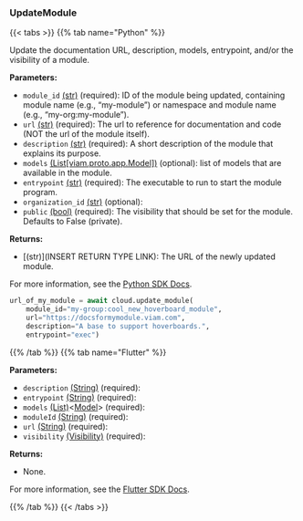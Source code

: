 ### UpdateModule

{{< tabs >}}
{{% tab name="Python" %}}

Update the documentation URL, description, models, entrypoint, and/or the visibility of a module.

**Parameters:**

- `module_id` [(str)](https://docs.python.org/3/library/stdtypes.html#text-sequence-type-str) (required): ID of the module being updated, containing module name (e.g., “my-module”) or namespace and module name (e.g., “my-org:my-module”).
- `url` [(str)](https://docs.python.org/3/library/stdtypes.html#text-sequence-type-str) (required): The url to reference for documentation and code (NOT the url of the module itself).
- `description` [(str)](https://docs.python.org/3/library/stdtypes.html#text-sequence-type-str) (required): A short description of the module that explains its purpose.
- `models` [(List[viam.proto.app.Model])](https://python.viam.dev/autoapi/viam/proto/app/index.html#viam.proto.app.Model) (optional): list of models that are available in the module.
- `entrypoint` [(str)](https://docs.python.org/3/library/stdtypes.html#text-sequence-type-str) (required): The executable to run to start the module program.
- `organization_id` [(str)](<INSERT PARAM TYPE LINK>) (optional):
- `public` [(bool)](https://docs.python.org/3/library/stdtypes.html#boolean-type-bool) (required): The visibility that should be set for the module. Defaults to False (private).

**Returns:**

- [(str)](INSERT RETURN TYPE LINK): The URL of the newly updated module.

For more information, see the [Python SDK Docs](https://python.viam.dev/autoapi/viam/app/app_client/index.html#viam.app.app_client.AppClient.update_module).

``` python {class="line-numbers linkable-line-numbers"}
url_of_my_module = await cloud.update_module(
    module_id="my-group:cool_new_hoverboard_module",
    url="https://docsformymodule.viam.com",
    description="A base to support hoverboards.",
    entrypoint="exec")
```

{{% /tab %}}
{{% tab name="Flutter" %}}

**Parameters:**

- `description` [(String)](https://api.flutter.dev/flutter/dart-core/String-class.html) (required):
- `entrypoint` [(String)](https://api.flutter.dev/flutter/dart-core/String-class.html) (required):
- `models` [(List)](https://api.flutter.dev/flutter/dart-core/List-class.html)<[Model](https://flutter.viam.dev/viam_protos.app.app/Model-class.html)> (required):
- `moduleId` [(String)](https://api.flutter.dev/flutter/dart-core/String-class.html) (required):
- `url` [(String)](https://api.flutter.dev/flutter/dart-core/String-class.html) (required):
- `visibility` [(Visibility)](https://flutter.viam.dev/viam_protos.app.app/Visibility-class.html) (required):

**Returns:**

- None.

For more information, see the [Flutter SDK Docs](https://flutter.viam.dev/viam_protos.app.app/AppServiceClient/updateModule.html).

{{% /tab %}}
{{< /tabs >}}
